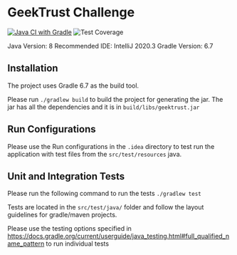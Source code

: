 GeekTrust Challenge
============================

[![Java CI with Gradle](https://github.com/ShippitRecruitment/backend-challenge_sreeram-boyapati/actions/workflows/gradle.yml/badge.svg?branch=main)](https://github.com/ShippitRecruitment/backend-challenge_sreeram-boyapati/actions/workflows/gradle.yml)
![Test Coverage](https://github.com/ShippitRecruitment/backend-challenge_sreeram-boyapati/blob/main/.github/badges/jacoco.svg)

Java Version: 8
Recommended IDE:  IntelliJ 2020.3
Gradle Version: 6.7


## Installation

The project uses Gradle 6.7 as the build tool.

Please run `./gradlew build` to build the project for generating the jar.
The jar has all the dependencies and it is in `build/libs/geektrust.jar`


## Run Configurations
Please use the Run configurations in the `.idea` directory to test run
the application with test files from the `src/test/resources` java.


## Unit and Integration Tests
Please run  the following command to run the tests
`./gradlew test`

Tests are located in the `src/test/java/` folder and follow the layout guidelines for gradle/maven projects.

Please use the testing options specified in https://docs.gradle.org/current/userguide/java_testing.html#full_qualified_name_pattern
to run individual tests

